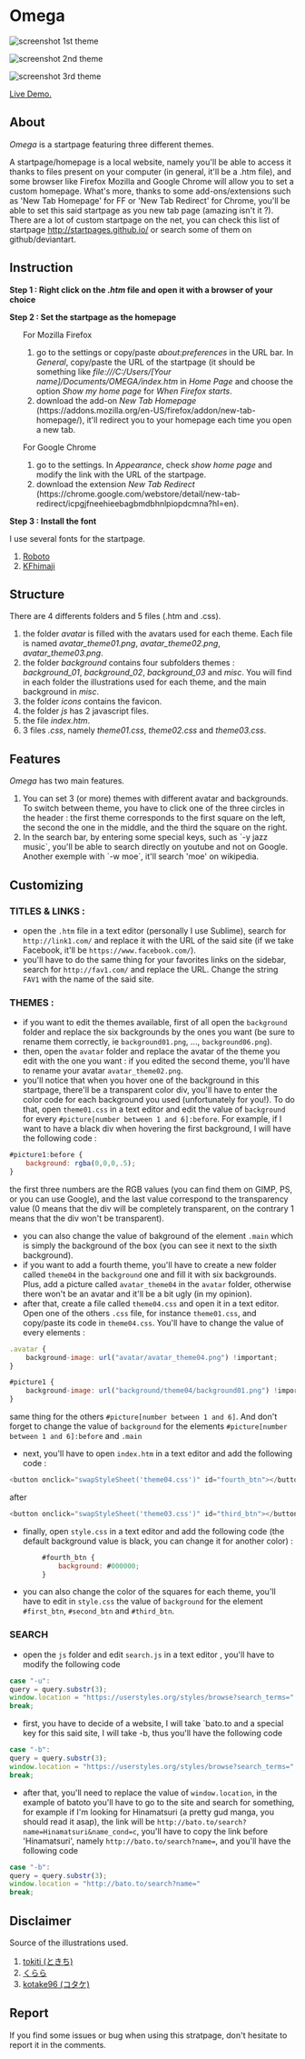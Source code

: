 # Omega

![screenshot](https://s1.gifyu.com/images/Screenshot-1196.png)
1st theme

![screenshot](https://s1.gifyu.com/images/Screenshot-1195.png)
2nd theme

![screenshot](https://s1.gifyu.com/images/Screenshot-1198.png)
3rd theme

[Live Demo.](https://catgrills.github.io/Omega/)

About
-------------------------------

<i>Omega</i> is a startpage featuring three different themes.

A startpage/homepage is a local website, namely you'll be able to access it thanks to files present on your computer (in general, it'll be a .htm file), and some browser like Firefox Mozilla and Google Chrome will allow you to set a custom homepage. What's more, thanks to some add-ons/extensions such as 'New Tab Homepage' for FF or 'New Tab Redirect' for Chrome, you'll be able to set this said startpage as you new tab page (amazing isn't it ?). There are a lot of custom startpage on the net, you can check this list of startpage http://startpages.github.io/ or search some of them on github/deviantart. 

Instruction
-------------------------------

<strong>Step 1 : Right click on the <i>.htm</i> file and open it with a browser of your choice</strong>

<strong>Step 2 : Set the startpage as the homepage </strong>
<ul>

<span>For Mozilla Firefox</span>
<ol> 
<li> go to the settings or copy/paste <i>about:preferences</i> in the URL bar. In <i>General</i>, copy/paste the URL of the startpage (it should be something like <i>file:///C:/Users/[Your name]/Documents/OMEGA/index.htm</i> in <i>Home Page</i> and choose the option <i>Show my home page</i> for <i>When Firefox starts</i>.</li>
<li> download the add-on <i>New Tab Homepage</i> (https://addons.mozilla.org/en-US/firefox/addon/new-tab-homepage/), it'll redirect you to your homepage each time you open a new tab.</li>
</ol>

<span>For Google Chrome</span>
<ol> 
<li> go to the settings. In <i>Appearance</i>, check <i>show home page</i> and modify the link with the URL of the startpage. </li>
<li> download the extension <i>New Tab Redirect</i> (https://chrome.google.com/webstore/detail/new-tab-redirect/icpgjfneehieebagbmdbhnlpiopdcmna?hl=en). </li>
</li>
</ul>
</ol>

<strong>Step 3 : Install the font </strong>

I use several fonts for the startpage.
<ol>
<li> <a href="https://www.fontsquirrel.com/fonts/roboto">Roboto</a></li>
<li> <a href="https://www.freejapanesefont.com/kf-himaji/">KFhimaji</a></li>
</ol>

Structure
-------------------------------

<span> There are 4 differents folders and 5 files (.htm and .css). </span>
<ol>
<li>the folder <i>avatar</i> is filled with the avatars used for each theme. Each file is named <i>avatar_theme01.png</i>, <i>avatar_theme02.png</i>, <i>avatar_theme03.png</i>.</li>
<li>the folder <i>background</i> contains four subfolders themes : <i>background_01</i>, <i>background_02</i>, <i>background_03</i> and <i>misc</i>. You will find in each folder the illustrations used for each theme, and the main background in <i>misc</i>.</li>
<li>the folder <i>icons</i> contains the favicon.</li>
<li>the folder <i>js</i> has 2 javascript files.</li>
<li>the file <i>index.htm</i>.</li>
<li>3 files <i>.css</i>, namely <i>theme01.css</i>, <i>theme02.css</i> and <i>theme03.css</i>.</li>
</ol>

Features
-------------------------------

<span><i>Omega</i> has two main features.</span>
<ol>
<li>You can set 3 (or more) themes with different avatar and backgrounds. To switch between theme, you have to click one of the three circles in the header : the first theme corresponds to the first square on the left, the second the one in the middle, and the third the square on the right.</li>
<li>In the search bar, by entering some special keys, such as `-y jazz music`, you'll be able to search directly on youtube and not on Google. Another exemple with `-w moe`, it'll search 'moe' on wikipedia.</li>
</ol>

Customizing
-------------------------------

### TITLES & LINKS :
- open the `.htm` file in a text editor (personally I use Sublime), search for `http://link1.com/` and replace it with the URL of the said site (if we take Facebook, it'll be `https://www.facebook.com/`).
- you'll have to do the same thing for your favorites links on the sidebar, search for `http://fav1.com/` and replace the URL. Change the string `FAV1` with the name of the said site.

### THEMES :
- if you want to edit the themes available, first of all open the `background` folder and replace the six backgrounds by the ones you want (be sure to rename them correctly, ie `background01.png`, ..., `background06.png`).
- then, open the `avatar` folder and replace the avatar of the theme you edit with the one you want : if you edited the second theme, you'll have to rename your avatar `avatar_theme02.png`.
- you'll notice that when you hover one of the background in this startpage, there'll be a transparent color div, you'll have to enter the color code for each background you used (unfortunately for you!). To do that, open `theme01.css` in a text editor and edit the value of `background` for every `#picture[number between 1 and 6]:before`. For example, if I want to have a black div when hovering the first background, I will have the following code : 

``` javascript
#picture1:before {
	background: rgba(0,0,0,.5);
}
```
the first three numbers are the RGB values (you can find them on GIMP, PS, or you can use Google), and the last value correspond to the transparency value (0 means that the div will be completely transparent, on the contrary 1 means that the div won't be transparent).

- you can also change the value of bakground of the element `.main` which is simply the background of the box (you can see it next to the sixth background).
- if you want to add a fourth theme, you'll have to create a new folder called `theme04` in the `background` one and fill it with six backgrounds. Plus, add a picture called `avatar_theme04` in the `avatar` folder, otherwise there won't be an avatar and it'll be a bit ugly (in my opinion).
- after that, create a file called `theme04.css` and open it in a text editor. Open one of the others `.css` file, for instance `theme01.css`, and copy/paste its code in `theme04.css`.
You'll have to change the value of every elements :

``` javascript 
.avatar {
	background-image: url("avatar/avatar_theme04.png") !important;
}
```

``` javascript 
#picture1 {
	background-image: url("background/theme04/background01.png") !important;
}
```
same thing for the others `#picture[number between 1 and 6]`. And don't forget to change the value of `background` for the elements `#picture[number between 1 and 6]:before` and `.main`

- next, you'll have to open `index.htm` in a text editor and add the following code :

``` javascript 
<button onclick="swapStyleSheet('theme04.css')" id="fourth_btn"></button>
```

after 


``` javascript 
<button onclick="swapStyleSheet('theme03.css')" id="third_btn"></button>
```

- finally, open `style.css` in a text editor and add the following code (the default background value is black, you can change it for another color) :

``` javascript
		#fourth_btn {
			background: #000000;
		}
``` 

- you can also change the color of the squares for each theme, you'll have to edit in `style.css` the value of `background` for the element `#first_btn`, `#second_btn` and `#third_btn`.

### SEARCH 
- open the `js` folder and edit `search.js` in a text editor , you'll have to modify the following code 
``` javascript
case "-u":
query = query.substr(3);
window.location = "https://userstyles.org/styles/browse?search_terms=" 
break;
```
- first, you have to decide of a website, I will take `bato.to and a special key for this said site, I will take -b, thus you'll have the following code

``` javascript
case "-b":
query = query.substr(3);
window.location = "https://userstyles.org/styles/browse?search_terms=" 
break;
```
- after that, you'll need to replace the value of `window.location`, in the example of batoto you'll have to go to the site and search for something, for example if I'm looking for Hinamatsuri (a pretty gud manga, you should read it asap), the link will be `http://bato.to/search?name=Hinamatsuri&name_cond=c`, you'll have to copy the link before 'Hinamatsuri', namely `http://bato.to/search?name=`, and you'll have the following code 

``` javascript
case "-b":
query = query.substr(3);
window.location = "http://bato.to/search?name=" 
break;
```

Disclaimer
-------------------------------

<span>Source of the illustrations used.</span>
<ol>
<li><a href="https://www.pixiv.net/member.php?id=2525531">tokiti (ときち)</a>
<li><a href="https://www.pixiv.net/member.php?id=1225492)">くらら</a></li>
<li><a href="https://www.pixiv.net/member.php?id=598083">kotake96 (コタケ)</a></li>
</ol>

Report
-------------------------------

If you find some issues or bug when using this stratpage, don't hesitate to report it in the comments.
